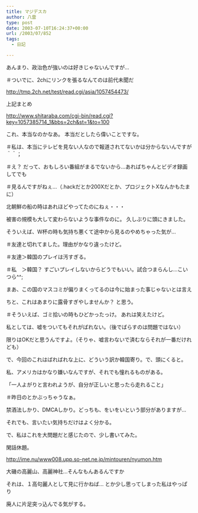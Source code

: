 ```yaml
---
title: マジデスカ
author: 八雲
type: post
date: 2003-07-10T16:24:37+00:00
url: /2003/07/852
tags:
  - 日記

---
```

あんまり、政治色が強いのは好きじゃないんですが…
  
＃ついでに、2chにリンクを張るなんてのは前代未聞だ
  
http://tmp.2ch.net/test/read.cgi/asia/1057454473/
  
上記まとめ
  
http://www.shitaraba.com/cgi-bin/read.cgi?key=1057385714_1&bbs=2ch&st=1&to=100

これ、本当なのかなあ。 本当だとしたら偉いことですな。
  
＃私は、本当にテレビを見ない人なので報道されてないかは分からないんですが＾＾；
  
＃え？ だって、おもしろい番組がまるでないから…あればちゃんとビデオ録画してでも
  
＃見るんですがねぇ…（.hackだとか200Xだとか、プロジェクトXなんかもたまに）
  
北朝鮮の船の時はあれほどやってたのにねぇ・・・
  
被害の規模も大して変わらないような事件なのに。 久しぶりに頭にきました。
  
そういえば、W杯の時も気持ち悪くて途中から見るのやめちゃった気が…
  
＃友達と切れてました。理由がかなり違ったけど。
  
＃友達＞韓国のプレイは汚すぎる。
  
＃私　＞韓国？ すごいプレイしないからどうでもいい。試合つまらんし…こいつら^^;

まあ、この国のマスコミが偏りまくってるのは今に始まった事じゃないとは言え
  
ちと、これはあまりに露骨すぎやしませんか？ と思う。
  
＃そういえば、ゴミ拾いの時もひどかったっけ。 あれは笑えたけど。
  
私としては、嘘をついてもそれがばれない。（後でばらすのは問題ではない）
  
限りはOKだと思うんですよ。（そりゃ、嘘言わないで済むならそれが一番だけれども）
  
で、今回のこれはばればれな上に、どういう訳か韓国寄り。で、頭にくると。
  
私、アメリカはかなり嫌いなんですが、それでも憧れるものがある。
  
「一人よがりと言われようが、自分が正しいと思ったら走れること」
  
＃昨日のとかぶっちゃうなぁ。
  
禁酒法しかり、DMCAしかり。どっちも、をいをいという部分がありますが…
  
それでも、言いたい気持ちだけはよく分かる。

で、私はこれを大問題だと感じたので、少し書いてみた。

閑話休題。
  
http://ime.nu/www008.upp.so-net.ne.jp/mintouren/nyumon.htm
  
大磯の高麗山、高麗神社…そんなもんあるんですか
  
それは、１高句麗人として見に行かねば… とか少し思ってしまった私はやっぱり
  
廃人に片足突っ込んでる気がする。
